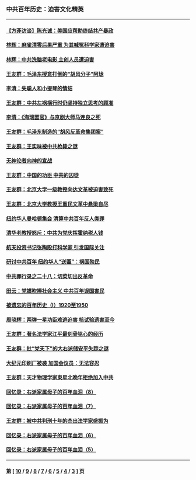 ### 中共百年历史：迫害文化精英
---
#### [【方菲访谈】陈光诚：美国应帮助终结共产暴政](../../pages/nf1176111/n13759521.md?07280430) 
#### [林辉：麻雀清零后果严重 为其喊冤科学家遭迫害](../../pages/nf1176111/n13746900.md?07280430) 
#### [林辉：中共洗脑老电影 主创人员遭迫害](../../pages/nf1176111/n13699437.md?07280430) 
#### [王友群：毛泽东授意打倒的“胡风分子”阿垅](../../pages/nf1176111/n13592541.md?07280430) 
#### [李清：失聪人和小提琴的情结](../../pages/nf1176111/n13459280.md?07280430) 
#### [王友群：中共左祸横行时仍坚持独立思考的顾准](../../pages/nf1176111/n13444722.md?07280430) 
#### [李清：《海瑞罢官》与京剧大师马连良之死](../../pages/nf1176111/n13412316.md?07280430) 
#### [王友群：毛泽东制造的“胡风反革命集团案”](../../pages/nf1176111/n13324909.md?07280430) 
#### [王友群：王实味被中共枪毙之谜](../../pages/nf1176111/n13307502.md?07280430) 
#### [无神论者向神的宣战](../../pages/nf1176111/n13281535.md?07280430) 
#### [王友群：中国的功臣 中共的囚徒](../../pages/nf1176111/n13291790.md?07280430) 
#### [王友群：北京大学一级教授向达文革被迫害致死](../../pages/nf1176111/n13150966.md?07280430) 
#### [王友群：北京大学教授王重民文革中悬梁自尽](../../pages/nf1176111/n13084645.md?07280430) 
#### [纽约华人曼哈顿集会 清算中共百年反人类罪](../../pages/nf1176111/n13084157.md?07280430) 
#### [清华老教授怒斥：中共为党庆挥霍纳税人钱](../../pages/nf1176111/n13071430.md?07280430) 
#### [航天投资书记张陶殴打科学家 引发国际关注](../../pages/nf1176111/n13069132.md?07280430) 
#### [研讨中共百年 纽约华人“送匾”：祸国殃民](../../pages/nf1176111/n13057367.md?07280430) 
#### [中共罪行录之二十八：切菜切出反革命](../../pages/nf1176111/n13030600.md?07280430) 
#### [田云：党媒吹捧社会主义 中共百年误国害民](../../pages/nf1176111/n13006682.md?07280430) 
#### [被遗忘的百年历史（I）1920至1950](../../pages/nf1176111/n12986411.md?07280430) 
#### [周晓辉：两弹一星功臣难逃迫害 核试验遗害至今](../../pages/nf1176111/n12974997.md?07280430) 
#### [王友群：著名法学家江平最刻骨铭心的经历](../../pages/nf1176111/n12970787.md?07280430) 
#### [王友群：批“党天下”的大右派储安平失踪之谜](../../pages/nf1176111/n12954229.md?07280430) 
#### [大纪元印刷厂被袭 加国会议员：无法容忍](../../pages/nf1176111/n12883028.md?07280430) 
#### [王友群：天才物理学家束星北晚年拒绝加入中共](../../pages/nf1176111/n12792913.md?07280430) 
#### [回忆录：右派家属母子的百年血泪（8）](../../pages/nf1176111/n12706196.md?07280430) 
#### [回忆录：右派家属母子的百年血泪（7）](../../pages/nf1176111/n12706191.md?07280430) 
#### [王友群：被中共判刑十年的杰出法学家盛振为](../../pages/nf1176111/n12706141.md?07280430) 
#### [回忆录：右派家属母子的百年血泪（6）](../../pages/nf1176111/n12698863.md?07280430) 
#### [回忆录：右派家属母子的百年血泪（5）](../../pages/nf1176111/n12692515.md?07280430) 

---
#### 第 [ [10](./10.md?07280430) / [9](./9.md?07280430) / [8](./8.md?07280430) / [7](./7.md?07280430) / [6](./6.md?07280430) / [5](./5.md?07280430) / [4](./4.md?07280430) / [3](./3.md?07280430) ] 页
